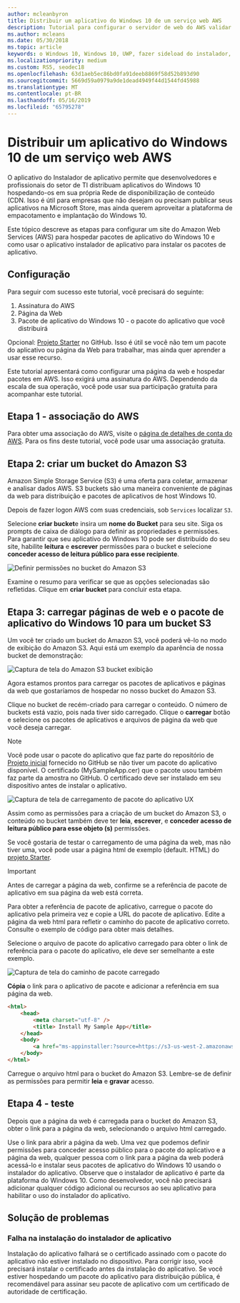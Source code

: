 ```yaml
---
author: mcleanbyron
title: Distribuir um aplicativo do Windows 10 de um serviço web AWS
description: Tutorial para configurar o servidor de web do AWS validar a instalação do aplicativo por meio do instalador do aplicativo
ms.author: mcleans
ms.date: 05/30/2018
ms.topic: article
keywords: o Windows 10, Windows 10, UWP, fazer sideload do instalador, AppInstaller, aplicativo, relacionadas a pacotes definidos, opcionais, AWS
ms.localizationpriority: medium
ms.custom: RS5, seodec18
ms.openlocfilehash: 63d1aeb5ec86bd0fa91deeb8869f58d52b893d90
ms.sourcegitcommit: 5669d59a0979a9de1dead4949f44d1544fd45988
ms.translationtype: MT
ms.contentlocale: pt-BR
ms.lasthandoff: 05/16/2019
ms.locfileid: "65795278"
---
```

# <a name="distribute-a-windows-10-app-from-an-aws-web-service"></a>Distribuir um aplicativo do Windows 10 de um serviço web AWS

O aplicativo do Instalador de aplicativo permite que desenvolvedores e profissionais do setor de TI distribuam aplicativos do Windows 10 hospedando-os em sua própria Rede de disponibilização de conteúdo (CDN. Isso é útil para empresas que não desejam ou precisam publicar seus aplicativos na Microsoft Store, mas ainda querem aproveitar a plataforma de empacotamento e implantação do Windows 10.

Este tópico descreve as etapas para configurar um site do Amazon Web Services (AWS) para hospedar pacotes de aplicativo do Windows 10 e como usar o aplicativo instalador de aplicativo para instalar os pacotes de aplicativo.

## <a name="setup"></a>Configuração

Para seguir com sucesso este tutorial, você precisará do seguinte:
 
1. Assinatura do AWS 
2. Página da Web
3. Pacote de aplicativo do Windows 10 - o pacote do aplicativo que você distribuirá

Opcional: [Projeto Starter](https://github.com/AppInstaller/MySampleWebApp) no GitHub. Isso é útil se você não tem um pacote do aplicativo ou página da Web para trabalhar, mas ainda quer aprender a usar esse recurso.

Este tutorial apresentará como configurar uma página da web e hospedar pacotes em AWS. Isso exigirá uma assinatura do AWS. Dependendo da escala de sua operação, você pode usar sua participação gratuita para acompanhar este tutorial. 

## <a name="step-1---aws-membership"></a>Etapa 1 - associação do AWS
Para obter uma associação do AWS, visite o [página de detalhes de conta do AWS](https://aws.amazon.com/free/). Para os fins deste tutorial, você pode usar uma associação gratuita.

## <a name="step-2---create-an-amazon-s3-bucket"></a>Etapa 2: criar um bucket do Amazon S3

Amazon Simple Storage Service (S3) é uma oferta para coletar, armazenar e analisar dados AWS. S3 buckets são uma maneira conveniente de páginas da web para distribuição e pacotes de aplicativos de host Windows 10. 

Depois de fazer logon AWS com suas credenciais, sob `Services` localizar `S3`. 

Selecione **criar bucket**e insira um **nome do Bucket** para seu site. Siga os prompts de caixa de diálogo para definir as propriedades e permissões. Para garantir que seu aplicativo do Windows 10 pode ser distribuído do seu site, habilite **leitura** e **escrever** permissões para o bucket e selecione **conceder acesso de leitura público para esse recipiente**.

![Definir permissões no bucket do Amazon S3](images/aws-permissions.png) 

Examine o resumo para verificar se que as opções selecionadas são refletidas. Clique em **criar bucket** para concluir esta etapa. 

## <a name="step-3---upload-windows-10-app-package-and-web-pages-to-an-s3-bucket"></a>Etapa 3: carregar páginas de web e o pacote de aplicativo do Windows 10 para um bucket S3

Um você ter criado um bucket do Amazon S3, você poderá vê-lo no modo de exibição do Amazon S3. Aqui está um exemplo da aparência de nossa bucket de demonstração:

![Captura de tela do Amazon S3 bucket exibição](images/aws-post-create.png)

Agora estamos prontos para carregar os pacotes de aplicativos e páginas da web que gostaríamos de hospedar no nosso bucket do Amazon S3. 

Clique no bucket de recém-criado para carregar o conteúdo. O número de buckets está vazio, pois nada tiver sido carregado. Clique o **carregar** botão e selecione os pacotes de aplicativos e arquivos de página da web que você deseja carregar.

> [!NOTE]
> Você pode usar o pacote do aplicativo que faz parte do repositório de [Projeto inicial](https://github.com/AppInstaller/MySampleWebApp) fornecido no GitHub se não tiver um pacote do aplicativo disponível. O certificado (MySampleApp.cer) que o pacote usou também faz parte da amostra no GitHub. O certificado deve ser instalado em seu dispositivo antes de instalar o aplicativo.

![Captura de tela de carregamento de pacote do aplicativo UX](images/aws-upload-package.png)

Assim como as permissões para a criação de um bucket do Amazon S3, o conteúdo no bucket também deve ter **leia**, **escrever**, e **conceder acesso de leitura público para esse objeto (s)** permissões.

Se você gostaria de testar o carregamento de uma página da web, mas não tiver uma, você pode usar a página html de exemplo (default. HTML) do [projeto Starter](https://github.com/AppInstaller/MySampleWebApp/blob/master/MySampleWebApp/default.html).

> [!IMPORTANT]
> Antes de carregar a página da web, confirme se a referência de pacote de aplicativo em sua página da web está correta. 

Para obter a referência de pacote de aplicativo, carregue o pacote do aplicativo pela primeira vez e copie a URL do pacote de aplicativo. Edite a página da web html para refletir o caminho do pacote de aplicativo correto. Consulte o exemplo de código para obter mais detalhes. 

Selecione o arquivo de pacote do aplicativo carregado para obter o link de referência para o pacote do aplicativo, ele deve ser semelhante a este exemplo.

![Captura de tela do caminho de pacote carregado](images/aws-package-path.png)

**Cópia** o link para o aplicativo de pacote e adicionar a referência em sua página da web. 

```html
<html>
    <head>
        <meta charset="utf-8" />
        <title> Install My Sample App</title>
    </head>
    <body>
        <a href="ms-appinstaller:?source=https://s3-us-west-2.amazonaws.com/appinstaller-aws-demo/MySampleApp.appxbundle"> Install My Sample App</a>
    </body>
</html>
```
Carregue o arquivo html para o bucket do Amazon S3. Lembre-se de definir as permissões para permitir **leia** e **gravar** acesso.

## <a name="step-4---test"></a>Etapa 4 - teste

Depois que a página da web é carregada para o bucket do Amazon S3, obter o link para a página da web, selecionando o arquivo html carregado.

Use o link para abrir a página da web. Uma vez que podemos definir permissões para conceder acesso público para o pacote do aplicativo e a página da web, qualquer pessoa com o link para a página da web poderá acessá-lo e instalar seus pacotes de aplicativo do Windows 10 usando o instalador do aplicativo. Observe que o instalador de aplicativo é parte da plataforma do Windows 10. Como desenvolvedor, você não precisará adicionar qualquer código adicional ou recursos ao seu aplicativo para habilitar o uso do instalador do aplicativo. 

## <a name="troubleshooting"></a>Solução de problemas

### <a name="app-installer-fails-to-install"></a>Falha na instalação do instalador de aplicativo 

Instalação do aplicativo falhará se o certificado assinado com o pacote do aplicativo não estiver instalado no dispositivo. Para corrigir isso, você precisará instalar o certificado antes da instalação do aplicativo. Se você estiver hospedando um pacote do aplicativo para distribuição pública, é recomendável para assinar seu pacote de aplicativo com um certificado de autoridade de certificação. 

